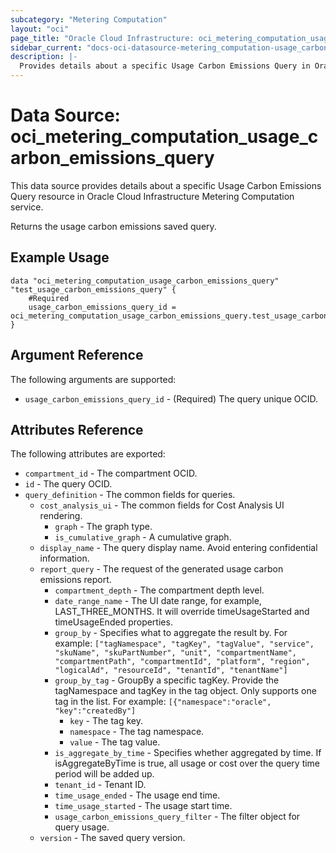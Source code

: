 ```yaml
---
subcategory: "Metering Computation"
layout: "oci"
page_title: "Oracle Cloud Infrastructure: oci_metering_computation_usage_carbon_emissions_query"
sidebar_current: "docs-oci-datasource-metering_computation-usage_carbon_emissions_query"
description: |-
  Provides details about a specific Usage Carbon Emissions Query in Oracle Cloud Infrastructure Metering Computation service
---
```


# Data Source: oci_metering_computation_usage_carbon_emissions_query
This data source provides details about a specific Usage Carbon Emissions Query resource in Oracle Cloud Infrastructure Metering Computation service.

Returns the usage carbon emissions saved query.


## Example Usage

```hcl
data "oci_metering_computation_usage_carbon_emissions_query" "test_usage_carbon_emissions_query" {
	#Required
	usage_carbon_emissions_query_id = oci_metering_computation_usage_carbon_emissions_query.test_usage_carbon_emissions_query.id
}
```

## Argument Reference

The following arguments are supported:

* `usage_carbon_emissions_query_id` - (Required) The query unique OCID.


## Attributes Reference

The following attributes are exported:

* `compartment_id` - The compartment OCID.
* `id` - The query OCID.
* `query_definition` - The common fields for queries.
	* `cost_analysis_ui` - The common fields for Cost Analysis UI rendering.
		* `graph` - The graph type.
		* `is_cumulative_graph` - A cumulative graph.
	* `display_name` - The query display name. Avoid entering confidential information.
	* `report_query` - The request of the generated usage carbon emissions report.
		* `compartment_depth` - The compartment depth level.
		* `date_range_name` - The UI date range, for example, LAST_THREE_MONTHS. It will override timeUsageStarted and timeUsageEnded properties.
		* `group_by` - Specifies what to aggregate the result by. For example: `["tagNamespace", "tagKey", "tagValue", "service", "skuName", "skuPartNumber", "unit", "compartmentName", "compartmentPath", "compartmentId", "platform", "region", "logicalAd", "resourceId", "tenantId", "tenantName"]` 
		* `group_by_tag` - GroupBy a specific tagKey. Provide the tagNamespace and tagKey in the tag object. Only supports one tag in the list. For example: `[{"namespace":"oracle", "key":"createdBy"]` 
			* `key` - The tag key.
			* `namespace` - The tag namespace.
			* `value` - The tag value.
		* `is_aggregate_by_time` - Specifies whether aggregated by time. If isAggregateByTime is true, all usage or cost over the query time period will be added up.
		* `tenant_id` - Tenant ID.
		* `time_usage_ended` - The usage end time.
		* `time_usage_started` - The usage start time.
		* `usage_carbon_emissions_query_filter` - The filter object for query usage.
	* `version` - The saved query version.

